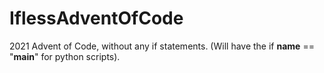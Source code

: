 # IflessAdventOfCode
2021 Advent of Code, without any if statements. (Will have the if __name__ == "__main__" for python scripts).
